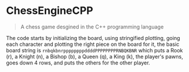 # ChessEngineCPP

> A chess game desgined in the C++ programming language

The code starts by initializing the board, using stringified plotting, going each character and plotting the right piece on the board for it, the basic board string is `rnbqkbnrppppppppddddPPPPPPPPRNBQKBNR` which puts a Rook (r), a Knight (n), a Bishop (b), a Queen (q), a King (k), the player's pawns, goes down 4 rows, and puts the others for the other player.
